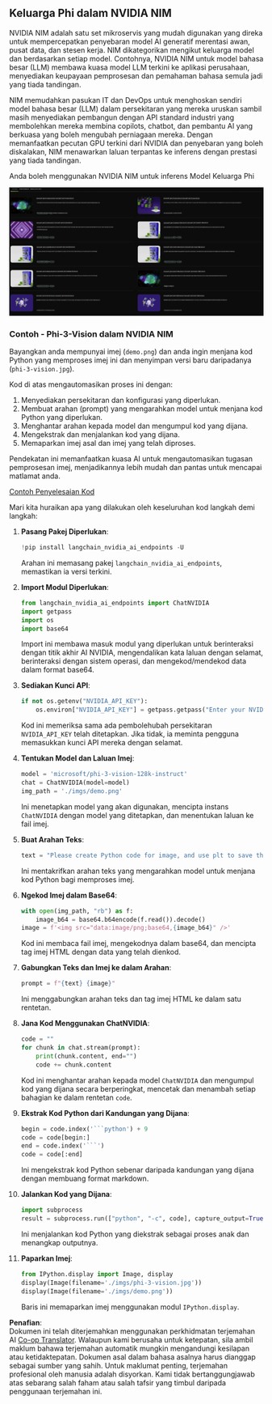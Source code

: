 <!--
CO_OP_TRANSLATOR_METADATA:
{
  "original_hash": "7b08e277df2a9307f861ae54bc30c772",
  "translation_date": "2025-07-16T19:38:37+00:00",
  "source_file": "md/01.Introduction/02/06.NVIDIA.md",
  "language_code": "ms"
}
-->
## Keluarga Phi dalam NVIDIA NIM

NVIDIA NIM adalah satu set mikroservis yang mudah digunakan yang direka untuk mempercepatkan penyebaran model AI generatif merentasi awan, pusat data, dan stesen kerja. NIM dikategorikan mengikut keluarga model dan berdasarkan setiap model. Contohnya, NVIDIA NIM untuk model bahasa besar (LLM) membawa kuasa model LLM terkini ke aplikasi perusahaan, menyediakan keupayaan pemprosesan dan pemahaman bahasa semula jadi yang tiada tandingan.

NIM memudahkan pasukan IT dan DevOps untuk menghoskan sendiri model bahasa besar (LLM) dalam persekitaran yang mereka uruskan sambil masih menyediakan pembangun dengan API standard industri yang membolehkan mereka membina copilots, chatbot, dan pembantu AI yang berkuasa yang boleh mengubah perniagaan mereka. Dengan memanfaatkan pecutan GPU terkini dari NVIDIA dan penyebaran yang boleh diskalakan, NIM menawarkan laluan terpantas ke inferens dengan prestasi yang tiada tandingan.

Anda boleh menggunakan NVIDIA NIM untuk inferens Model Keluarga Phi

![nim](../../../../../translated_images/Phi-NIM.09bebb743387ee4a5028d7d4f8fed55e619711b26c8937526b43a2af980f7dcf.ms.png)

### **Contoh - Phi-3-Vision dalam NVIDIA NIM**

Bayangkan anda mempunyai imej (`demo.png`) dan anda ingin menjana kod Python yang memproses imej ini dan menyimpan versi baru daripadanya (`phi-3-vision.jpg`).

Kod di atas mengautomasikan proses ini dengan:

1. Menyediakan persekitaran dan konfigurasi yang diperlukan.
2. Membuat arahan (prompt) yang mengarahkan model untuk menjana kod Python yang diperlukan.
3. Menghantar arahan kepada model dan mengumpul kod yang dijana.
4. Mengekstrak dan menjalankan kod yang dijana.
5. Memaparkan imej asal dan imej yang telah diproses.

Pendekatan ini memanfaatkan kuasa AI untuk mengautomasikan tugasan pemprosesan imej, menjadikannya lebih mudah dan pantas untuk mencapai matlamat anda.

[Contoh Penyelesaian Kod](../../../../../code/06.E2E/E2E_Nvidia_NIM_Phi3_Vision.ipynb)

Mari kita huraikan apa yang dilakukan oleh keseluruhan kod langkah demi langkah:

1. **Pasang Pakej Diperlukan**:
    ```python
    !pip install langchain_nvidia_ai_endpoints -U
    ```  
    Arahan ini memasang pakej `langchain_nvidia_ai_endpoints`, memastikan ia versi terkini.

2. **Import Modul Diperlukan**:
    ```python
    from langchain_nvidia_ai_endpoints import ChatNVIDIA
    import getpass
    import os
    import base64
    ```  
    Import ini membawa masuk modul yang diperlukan untuk berinteraksi dengan titik akhir AI NVIDIA, mengendalikan kata laluan dengan selamat, berinteraksi dengan sistem operasi, dan mengekod/mendekod data dalam format base64.

3. **Sediakan Kunci API**:
    ```python
    if not os.getenv("NVIDIA_API_KEY"):
        os.environ["NVIDIA_API_KEY"] = getpass.getpass("Enter your NVIDIA API key: ")
    ```  
    Kod ini memeriksa sama ada pembolehubah persekitaran `NVIDIA_API_KEY` telah ditetapkan. Jika tidak, ia meminta pengguna memasukkan kunci API mereka dengan selamat.

4. **Tentukan Model dan Laluan Imej**:
    ```python
    model = 'microsoft/phi-3-vision-128k-instruct'
    chat = ChatNVIDIA(model=model)
    img_path = './imgs/demo.png'
    ```  
    Ini menetapkan model yang akan digunakan, mencipta instans `ChatNVIDIA` dengan model yang ditetapkan, dan menentukan laluan ke fail imej.

5. **Buat Arahan Teks**:
    ```python
    text = "Please create Python code for image, and use plt to save the new picture under imgs/ and name it phi-3-vision.jpg."
    ```  
    Ini mentakrifkan arahan teks yang mengarahkan model untuk menjana kod Python bagi memproses imej.

6. **Ngekod Imej dalam Base64**:
    ```python
    with open(img_path, "rb") as f:
        image_b64 = base64.b64encode(f.read()).decode()
    image = f'<img src="data:image/png;base64,{image_b64}" />'
    ```  
    Kod ini membaca fail imej, mengekodnya dalam base64, dan mencipta tag imej HTML dengan data yang telah dienkod.

7. **Gabungkan Teks dan Imej ke dalam Arahan**:
    ```python
    prompt = f"{text} {image}"
    ```  
    Ini menggabungkan arahan teks dan tag imej HTML ke dalam satu rentetan.

8. **Jana Kod Menggunakan ChatNVIDIA**:
    ```python
    code = ""
    for chunk in chat.stream(prompt):
        print(chunk.content, end="")
        code += chunk.content
    ```  
    Kod ini menghantar arahan kepada model `ChatNVIDIA` dan mengumpul kod yang dijana secara berperingkat, mencetak dan menambah setiap bahagian ke dalam rentetan `code`.

9. **Ekstrak Kod Python dari Kandungan yang Dijana**:
    ```python
    begin = code.index('```python') + 9  
    code = code[begin:]  
    end = code.index('```')
    code = code[:end]
    ```  
    Ini mengekstrak kod Python sebenar daripada kandungan yang dijana dengan membuang format markdown.

10. **Jalankan Kod yang Dijana**:
    ```python
    import subprocess
    result = subprocess.run(["python", "-c", code], capture_output=True)
    ```  
    Ini menjalankan kod Python yang diekstrak sebagai proses anak dan menangkap outputnya.

11. **Paparkan Imej**:
    ```python
    from IPython.display import Image, display
    display(Image(filename='./imgs/phi-3-vision.jpg'))
    display(Image(filename='./imgs/demo.png'))
    ```  
    Baris ini memaparkan imej menggunakan modul `IPython.display`.

**Penafian**:  
Dokumen ini telah diterjemahkan menggunakan perkhidmatan terjemahan AI [Co-op Translator](https://github.com/Azure/co-op-translator). Walaupun kami berusaha untuk ketepatan, sila ambil maklum bahawa terjemahan automatik mungkin mengandungi kesilapan atau ketidaktepatan. Dokumen asal dalam bahasa asalnya harus dianggap sebagai sumber yang sahih. Untuk maklumat penting, terjemahan profesional oleh manusia adalah disyorkan. Kami tidak bertanggungjawab atas sebarang salah faham atau salah tafsir yang timbul daripada penggunaan terjemahan ini.